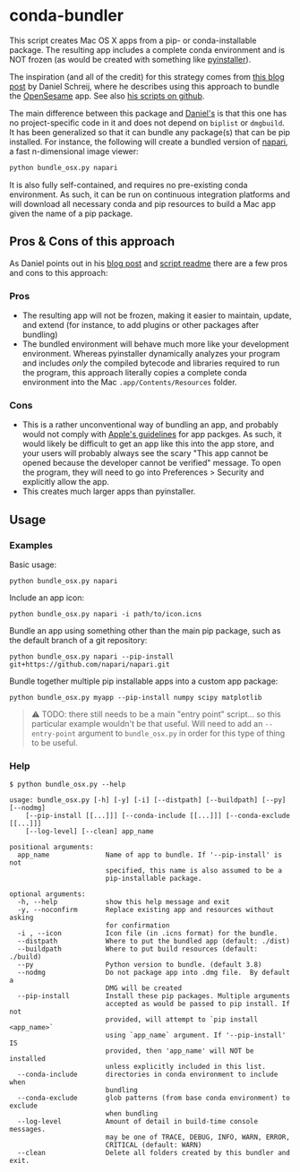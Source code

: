 # conda-bundler

This script creates Mac OS X apps from a pip- or conda-installable package.  The
resulting app includes a complete conda environment and is NOT frozen (as would
be created with something like [pyinstaller](http://www.pyinstaller.org/)).

The inspiration (and all of the credit) for this strategy comes from [this blog
post](https://dschreij.github.io/how-to/package-anaconda-environments-as-apps)
by Daniel Schreij, where he describes using this approach to bundle the
[OpenSesame](https://github.com/smathot/OpenSesame) app.  See also [his scripts
on github](https://github.com/dschreij/anaconda-env-to-osx-app).

The main difference between this package and
[Daniel's](https://github.com/dschreij/anaconda-env-to-osx-app) is that this one
has no project-specific code in it and does not depend on `biplist` or
`dmgbuild`.  It has been generalized so that it can bundle any package(s) that
can be pip installed.  For instance, the following will create a bundled version
of [napari](https://github.com/napari/napari), a fast n-dimensional image
viewer:

```bash
python bundle_osx.py napari
```

It is also fully self-contained, and requires no pre-existing conda environment.
As such, it  can be run on continuous integration platforms and will download
all necessary conda and pip resources to build a Mac app given the name of a pip
package.

## Pros & Cons of this approach

As Daniel points out in his [blog
post](https://dschreij.github.io/how-to/package-anaconda-environments-as-apps)
and [script
readme](https://github.com/dschreij/anaconda-env-to-osx-app/blob/master/README.md)
there are a few pros and cons to this approach:

### Pros

- The resulting app will not be frozen, making it easier to maintain, update,
  and extend (for instance, to add plugins or other packages after bundling)
- The bundled environment will behave much more like your development
  environment.  Whereas pyinstaller dynamically analyzes your program and
  includes *only* the compiled bytecode and libraries required to run the
  program, this approach literally copies a complete conda environment into the
  Mac `.app/Contents/Resources` folder.

### Cons

- This is a rather unconventional way of bundling an app, and probably would not
  comply with [Apple's
  guidelines](https://developer.apple.com/app-store/review/guidelines/) for app
  packges.  As such, it would likely be difficult to get an app like this into
  the app store, and your users will probably always see the scary  "This app
  cannot be opened because the developer cannot be verified" message.  To open
  the program, they will need to go into Preferences > Security and explicitly
  allow the app.
- This creates much larger apps than pyinstaller.

## Usage

### Examples

Basic usage:

```shell
python bundle_osx.py napari
```

Include an app icon:

```shell
python bundle_osx.py napari -i path/to/icon.icns
```

Bundle an app using something other than the main pip package, such as the
default branch of a git repository:

```shell
python bundle_osx.py napari --pip-install git+https://github.com/napari/napari.git
```

Bundle together multiple pip installable apps into a custom app package:

```shell
python bundle_osx.py myapp --pip-install numpy scipy matplotlib
```

> ⚠️ TODO: there still needs to be a main "entry point" script... so this particular
> example wouldn't be that useful.  Will need to add an `--entry-point` argument
> to `bundle_osx.py` in order for this type of thing to be useful.

### Help

```
$ python bundle_osx.py --help

usage: bundle_osx.py [-h] [-y] [-i] [--distpath] [--buildpath] [--py] [--nodmg]
    [--pip-install [[...]]] [--conda-include [[...]]] [--conda-exclude [[...]]]
    [--log-level] [--clean] app_name

positional arguments:
  app_name              Name of app to bundle. If '--pip-install' is not
                        specified, this name is also assumed to be a
                        pip-installable package.

optional arguments:
  -h, --help            show this help message and exit
  -y, --noconfirm       Replace existing app and resources without asking
                        for confirmation
  -i , --icon           Icon file (in .icns format) for the bundle.
  --distpath            Where to put the bundled app (default: ./dist)
  --buildpath           Where to put build resources (default: ./build)
  --py                  Python version to bundle. (default 3.8)
  --nodmg               Do not package app into .dmg file.  By default a
                        DMG will be created
  --pip-install         Install these pip packages. Multiple arguments
                        accepted as would be passed to pip install. If not
                        provided, will attempt to `pip install <app_name>`
                        using `app_name` argument. If '--pip-install' IS
                        provided, then 'app_name' will NOT be installed
                        unless explicitly included in this list.
  --conda-include       directories in conda environment to include when
                        bundling
  --conda-exclude       glob patterns (from base conda environment) to exclude
                        when bundling
  --log-level           Amount of detail in build-time console messages.
                        may be one of TRACE, DEBUG, INFO, WARN, ERROR,
                        CRITICAL (default: WARN)
  --clean               Delete all folders created by this bundler and exit.
```
